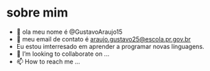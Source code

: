 # sobre mim 
- 👋 ola meu nome é @GustavoAraujo15
- 👀 meu email de contato é araujo.gustavo25@escola.pr.gov.br
- Eu estou imterresado em aprender a programar novas línguagens.
- 💞️ I’m looking to collaborate on ...
- 📫 How to reach me ...


